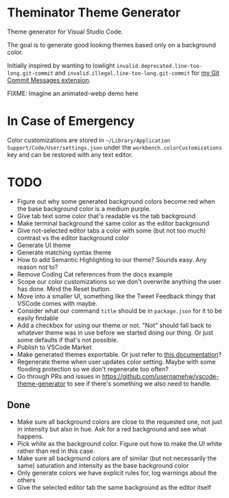 # Theminator Theme Generator

Theme generator for Visual Studio Code.

The goal is to generate good looking themes based only on a background color.

Initially inspired by wanting to lowlight
`invalid.deprecated.line-too-long.git-commit` and
`invalid.illegal.line-too-long.git-commit` for [my Git Commit Messages
extension](https://github.com/walles/git-commit-message-plus).

FIXME: Imagine an animated-webp demo here

# In Case of Emergency

Color customizations are stored in `~/Library/Application Support/Code/User/settings.json`
under the `workbench.colorCustomizations` key and can be restored with any text editor.

# TODO

- Figure out why some generated background colors become red when the base
  background color is a medium purple.
- Give tab text some color that's readable vs the tab background
- Make terminal background the same color as the editor background
- Give not-selected editor tabs a color with some (but not too much) contrast vs
  the editor background color
- Generate UI theme
- Generate matching syntax theme
- How to add Semantic Highlighting to our theme? Sounds easy. Any reason not to?
- Remove Coding Cat references from the docs example
- Scope our color customizations so we don't overwrite anything the user has
  done. Mind the Reset button.
- Move into a smaller UI, something like the Tweet Feedback thingy that VSCode
  comes with maybe.
- Consider what our command `title` should be in `package.json` for it to be
  easily findable
- Add a checkbox for using our theme or not. "Not" should fall back to whatever
  theme was in use before we started doing our thing. Or just some defaults if
  that's not possible.
- Publish to VSCode Market
- Make generated themes exportable. Or just refer to [this
  documentation](https://code.visualstudio.com/api/extension-guides/color-theme#create-a-new-color-theme)?
- Regenerate theme when user updates color setting. Maybe with some flooding
  protection so we don't regenerate too often?
- Go through PRs and issues in
  <https://github.com/usernamehw/vscode-theme-generator> to see if there's
  something we also need to handle.

## Done

- Make sure all background colors are close to the requested one, not just in
  intensity but also in hue. Ask for a red background and see what happens.
- Pick white as the background color. Figure out how to make the UI white rather
  than red in this case.
- Make sure all background colors are of similar (but not necessarily the same)
  saturation and intensity as the base background color
- Only generate colors we have explicit rules for, log warnings about the others
- Give the selected editor tab the same background as the editor itself
